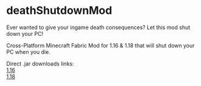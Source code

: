 # deathShutdownMod
Ever wanted to give your ingame death consequences? Let this mod shut down your PC!  

Cross-Platform Minecraft Fabric Mod for 1.16 & 1.18 that will shut down your PC when you die.  

Direct .jar downloads links:  
[1.16](https://github.com/3urobeat/deathShutdownMod/releases/download/mc1.16.5-1.0.0/deathShutdownMod-mc1.16.5-1.0.0.jar)  
[1.18](https://github.com/3urobeat/deathShutdownMod/releases/download/mc1.18.2-1.0.0/deathShutdownMod-mc1.18.2-1.0.0.jar)  